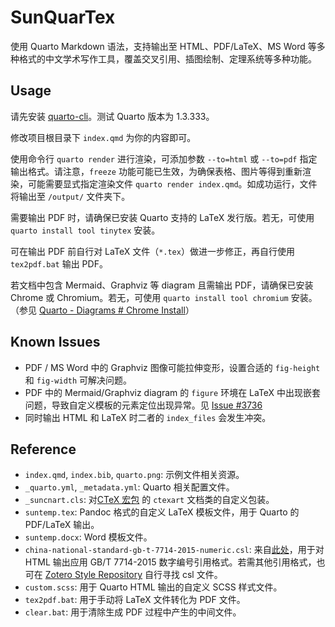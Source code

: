 # SunQuarTex

使用 Quarto Markdown 语法，支持输出至 HTML、PDF/LaTeX、MS Word 等多种格式的中文学术写作工具，覆盖交叉引用、插图绘制、定理系统等多种功能。

## Usage

请先安装 [quarto-cli](https://github.com/quarto-dev/quarto-cli)。测试 Quarto 版本为 1.3.333。

修改项目根目录下 `index.qmd` 为你的内容即可。

使用命令行 `quarto render` 进行渲染，可添加参数 `--to=html` 或 `--to=pdf` 指定输出格式。请注意，`freeze` 功能可能已生效，为确保表格、图片等得到重新渲染，可能需要显式指定渲染文件 `quarto render index.qmd`。如成功运行，文件将输出至 `/output/` 文件夹下。

需要输出 PDF 时，请确保已安装 Quarto 支持的 LaTeX 发行版。若无，可使用 `quarto install tool tinytex` 安装。

可在输出 PDF 前自行对 LaTeX 文件（`*.tex`）做进一步修正，再自行使用 `tex2pdf.bat` 输出 PDF。

若文档中包含 Mermaid、Graphviz 等 diagram 且需输出 PDF，请确保已安装 Chrome 或 Chromium。若无，可使用 `quarto install tool chromium` 安装。（参见 [Quarto - Diagrams # Chrome Install](https://quarto.org/docs/authoring/diagrams.html#chrome-install)）

## Known Issues

- PDF / MS Word 中的 Graphviz 图像可能拉伸变形，设置合适的 `fig-height` 和 `fig-width` 可解决问题。
- PDF 中的 Mermaid/Graphviz diagram 的 `figure` 环境在 LaTeX 中出现嵌套问题，导致自定义模板的元素定位出现异常。见 [Issue #3736](https://github.com/quarto-dev/quarto-cli/issues/3736)
- 同时输出 HTML 和 LaTeX 时二者的 `index_files` 会发生冲突。

## Reference

- `index.qmd`, `index.bib`, `quarto.png`: 示例文件相关资源。
- `_quarto.yml`, `_metadata.yml`: Quarto 相关配置文件。
- `_suncnart.cls`: 对[CTeX 宏包](https://ctan.org/pkg/ctex) 的 `ctexart` 文档类的自定义包装。
- `suntemp.tex`: Pandoc 格式的自定义 LaTeX 模板文件，用于 Quarto 的 PDF/LaTeX 输出。
- `suntemp.docx`: Word 模板文件。
- `china-national-standard-gb-t-7714-2015-numeric.csl`: 来自[此处](https://www.zotero.org/styles/china-national-standard-gb-t-7714-2015-numeric)，用于对 HTML 输出应用 GB/T 7714-2015 数字编号引用格式。若需其他引用格式，也可在 [Zotero Style Repository](https://www.zotero.org/styles) 自行寻找 csl 文件。
- `custom.scss`: 用于 Quarto HTML 输出的自定义 SCSS 样式文件。
- `tex2pdf.bat`: 用于手动将 LaTeX 文件转化为 PDF 文件。
- `clear.bat`: 用于清除生成 PDF 过程中产生的中间文件。